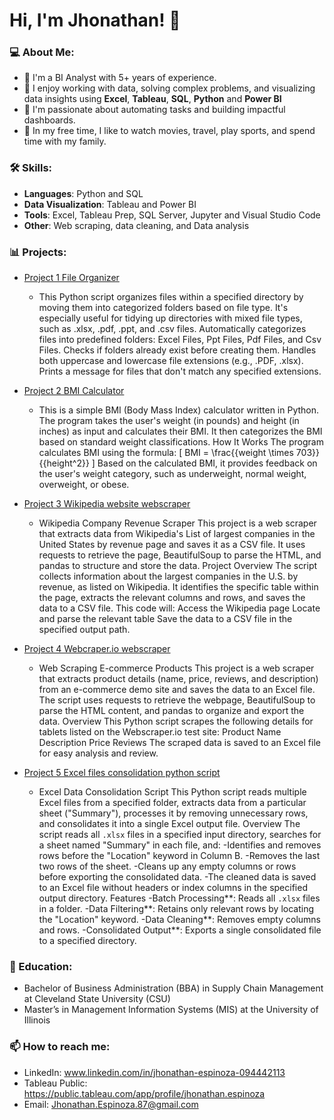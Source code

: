 # Hi, I'm Jhonathan! 👋

### 💻 About Me:
- 🔭 I'm a BI Analyst with 5+ years of experience.
- 🌱 I enjoy working with data, solving complex problems, and visualizing data insights using **Excel**, **Tableau**, **SQL**, **Python** and **Power BI**
- 🚀 I'm passionate about automating tasks and building impactful dashboards.
- 🎯 In my free time, I like to watch movies, travel, play sports, and spend time with my family.

### 🛠️ Skills:
- **Languages**: Python and SQL
- **Data Visualization**: Tableau and Power BI
- **Tools**: Excel, Tableau Prep, SQL Server, Jupyter and Visual Studio Code
- **Other**: Web scraping, data cleaning, and Data analysis

### 📊 Projects:
- [Project 1 File Organizer](https://github.com/DataAnalystandDeveloper/File-Sorter)
  - This Python script organizes files within a specified directory by moving them into categorized folders based on file type. It's especially useful for tidying up directories with mixed file types, such as .xlsx, .pdf, .ppt, and .csv files. Automatically categorizes files into predefined folders: Excel Files, Ppt Files, Pdf Files, and Csv Files. Checks if folders already exist before creating them. Handles both uppercase and lowercase file extensions (e.g., .PDF, .xlsx). Prints a message for files that don't match any specified extensions.

- [Project 2 BMI Calculator](https://github.com/DataAnalystandDeveloper/BMI-Calculator)
  - This is a simple BMI (Body Mass Index) calculator written in Python. The program takes the user's weight (in pounds) and height (in inches) as input and calculates their BMI. It then categorizes the BMI based on standard weight classifications.
How It Works
The program calculates BMI using the formula:
[ BMI = \frac{{weight \times 703}}{{height^2}} ]
Based on the calculated BMI, it provides feedback on the user's weight category, such as underweight, normal weight, overweight, or obese. 

- [Project 3 Wikipedia website webscraper](https://github.com/DataAnalystandDeveloper/Wikipedia-webscraping)
  - Wikipedia Company Revenue Scraper
This project is a web scraper that extracts data from Wikipedia's List of largest companies in the United States by revenue page and saves it as a CSV file. It uses requests to retrieve the page, BeautifulSoup to parse the HTML, and pandas to structure and store the data.
Project Overview
The script collects information about the largest companies in the U.S. by revenue, as listed on Wikipedia. It identifies the specific table within the page, extracts the relevant columns and rows, and saves the data to a CSV file.
This code will: Access the Wikipedia page Locate and parse the relevant table Save the data to a CSV file in the specified output path.

- [Project 4 Webcraper.io webscraper](https://github.com/DataAnalystandDeveloper/Webscraper.io-)
  - Web Scraping E-commerce Products
This project is a web scraper that extracts product details (name, price, reviews, and description) from an e-commerce demo site and saves the data to an Excel file. The script uses requests to retrieve the webpage, BeautifulSoup to parse the HTML content, and pandas to organize and export the data.
Overview
This Python script scrapes the following details for tablets listed on the Webscraper.io test site:
Product Name
Description
Price
Reviews
The scraped data is saved to an Excel file for easy analysis and review.

- [Project 5 Excel files consolidation python script](https://github.com/DataAnalystandDeveloper/Union-files)
  - Excel Data Consolidation Script
This Python script reads multiple Excel files from a specified folder, extracts data from a particular sheet ("Summary"), processes it by removing unnecessary rows, and consolidates it into a single Excel output file.
Overview
The script reads all `.xlsx` files in a specified input directory, searches for a sheet named "Summary" in each file, and:
-Identifies and removes rows before the "Location" keyword in Column B.
-Removes the last two rows of the sheet.
-Cleans up any empty columns or rows before exporting the consolidated data.
-The cleaned data is saved to an Excel file without headers or index columns in the specified output directory.
Features
  -Batch Processing**: Reads all `.xlsx` files in a folder.
  -Data Filtering**: Retains only relevant rows by locating the "Location" keyword.
  -Data Cleaning**: Removes empty columns and rows.
  -Consolidated Output**: Exports a single consolidated file to a specified directory.

### 🏅 Education:
- Bachelor of Business Administration (BBA) in Supply Chain Management at Cleveland State University (CSU)
- Master’s in Management Information Systems (MIS) at the University of Illinois

### 📫 How to reach me:
- LinkedIn: www.linkedin.com/in/jhonathan-espinoza-094442113
- Tableau Public: https://public.tableau.com/app/profile/jhonathan.espinoza
- Email: Jhonathan.Espinoza.87@gmail.com
